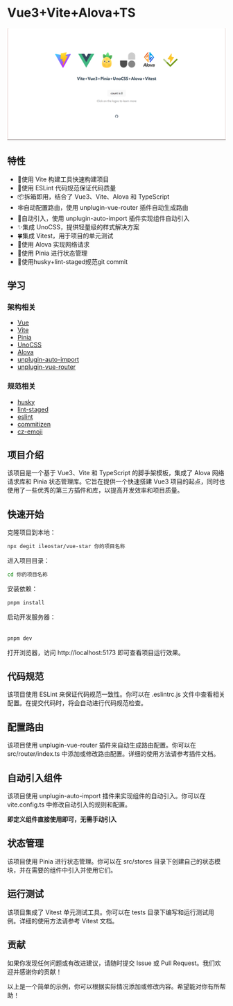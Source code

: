 # Vue3+Vite+Alova+TS

![Alt text](./public/image.png)

## 特性

- 🦄使用 Vite 构建工具快速构建项目
- 🥑使用 ESLint 代码规范保证代码质量
- 📦拆箱即用，结合了 Vue3、Vite、Alova 和 TypeScript
- 🕸自动配置路由，使用 unplugin-vue-router 插件自动生成路由
- 🥝自动引入，使用 unplugin-auto-import 插件实现组件自动引入
- ✨集成 UnoCSS，提供轻量级的样式解决方案
- 🍀集成 Vitest，用于项目的单元测试
- 🙈使用 Alova 实现网络请求
- 🍍使用 Pinia 进行状态管理
- 📌使用husky+lint-staged规范git commit

## 学习

### 架构相关

- [Vue](https://vuejs.org/)
- [Vite](https://vitejs.dev)
- [Pinia](https://pinia.vuejs.org/zh/)
- [UnoCSS](https://alfred-skyblue.github.io/)
- [Alova](https://alova.js.org/zh-CN/)
- [unplugin-auto-import](https://github.com/unplugin/unplugin-auto-import)
- [unplugin-vue-router](https://github.com/posva/unplugin-vue-router)

### 规范相关

- [husky](https://github.com/typicode/husky)
- [lint-staged](https://github.com/typicode/husky)
- [eslint](http://eslint.cn/)
- [commitizen](https://github.com/commitizen/cz-cli)
- [cz-emoji](https://github.com/ngryman/cz-emoji)

## 项目介绍

该项目是一个基于 Vue3、Vite 和 TypeScript 的脚手架模板，集成了 Alova 网络请求库和 Pinia 状态管理库。它旨在提供一个快速搭建 Vue3 项目的起点，同时也使用了一些优秀的第三方插件和库，以提高开发效率和项目质量。

## 快速开始

克隆项目到本地：

``` bash
npx degit ileostar/vue-star 你的项目名称
```

进入项目目录：

``` bash
cd 你的项目名称
```

安装依赖：

``` bash
pnpm install
```

启动开发服务器：

``` bash

pnpm dev
```

打开浏览器，访问 http://localhost:5173 即可查看项目运行效果。

## 代码规范

该项目使用 ESLint 来保证代码规范一致性。你可以在 .eslintrc.js 文件中查看相关配置。在提交代码时，将会自动进行代码规范检查。

## 配置路由

该项目使用 unplugin-vue-router 插件来自动生成路由配置。你可以在 src/router/index.ts 中添加或修改路由配置。详细的使用方法请参考插件文档。

## 自动引入组件

该项目使用 unplugin-auto-import 插件来实现组件的自动引入。你可以在 vite.config.ts 中修改自动引入的规则和配置。

**即定义组件直接使用即可，无需手动引入**

## 状态管理

该项目使用 Pinia 进行状态管理。你可以在 src/stores 目录下创建自己的状态模块，并在需要的组件中引入并使用它们。

## 运行测试

该项目集成了 Vitest 单元测试工具。你可以在 tests 目录下编写和运行测试用例。详细的使用方法请参考 Vitest 文档。

## 贡献

如果你发现任何问题或有改进建议，请随时提交 Issue 或 Pull Request。我们欢迎并感谢你的贡献！

以上是一个简单的示例，你可以根据实际情况添加或修改内容。希望能对你有所帮助！
